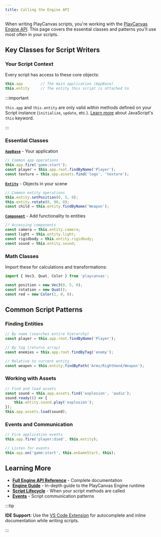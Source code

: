 ```yaml
---
title: Calling the Engine API
---
```


When writing PlayCanvas scripts, you're working with the [PlayCanvas Engine API](https://api.playcanvas.com/engine/). This page covers the essential classes and patterns you'll use most often in your scripts.

## Key Classes for Script Writers

### Your Script Context

Every script has access to these core objects:

```javascript
this.app        // The main application (AppBase)
this.entity     // The entity this script is attached to
```

:::important

`this.app` and `this.entity` are only valid within methods defined on your Script instance (`initialize`, `update`, etc.). [Learn more](https://developer.mozilla.org/en-US/docs/Web/JavaScript/Reference/Operators/this) about JavaScript's `this` keyword.

:::

### Essential Classes

**[`AppBase`](https://api.playcanvas.com/engine/classes/AppBase.html)** - Your application

```javascript
// Common app operations
this.app.fire('game:start');
const player = this.app.root.findByName('Player');
const texture = this.app.assets.find('logo', 'texture');
```

**[`Entity`](https://api.playcanvas.com/engine/classes/Entity.html)** - Objects in your scene

```javascript
// Common entity operations
this.entity.setPosition(0, 5, 0);
this.entity.rotate(0, 90, 0);
const child = this.entity.findByName('Weapon');
```

**[`Component`](https://api.playcanvas.com/engine/classes/Component.html)** - Add functionality to entities

```javascript
// Accessing components
const camera = this.entity.camera;
const light = this.entity.light;
const rigidbody = this.entity.rigidbody;
const sound = this.entity.sound;
```

### Math Classes

Import these for calculations and transformations:

```javascript
import { Vec3, Quat, Color } from 'playcanvas';

const position = new Vec3(0, 5, 0);
const rotation = new Quat();
const red = new Color(1, 0, 0);
```

## Common Script Patterns

### Finding Entities

```javascript
// By name (searches entire hierarchy)
const player = this.app.root.findByName('Player');

// By tag (returns array)
const enemies = this.app.root.findByTag('enemy');

// Relative to current entity
const weapon = this.entity.findByPath('Arms/RightHand/Weapon');
```

### Working with Assets

```javascript
// Find and load assets
const sound = this.app.assets.find('explosion', 'audio');
sound.ready(() => {
    this.entity.sound.play('explosion');
});
this.app.assets.load(sound);
```

### Events and Communication

```javascript
// Fire application events
this.app.fire('player:died', this.entity);

// Listen for events
this.app.on('game:start', this.onGameStart, this);
```

## Learning More

* **[Full Engine API Reference](https://api.playcanvas.com/engine/)** - Complete documentation
* **[Engine Guide](../../engine/index.md)** - In-depth guide to the PlayCanvas Engine runtime
* **[Script Lifecycle](./script-lifecycle.md)** - When your script methods are called
* **[Events](./events.md)** - Script communication patterns

:::tip

**IDE Support:** Use the [VS Code Extension](../editor-users/vscode-extension.md) for autocomplete and inline documentation while writing scripts.

:::

